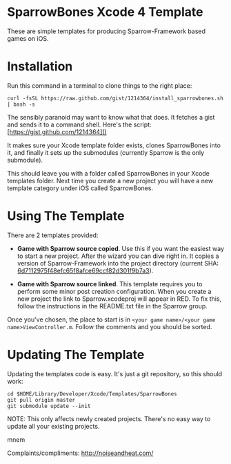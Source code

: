 SparrowBones Xcode 4 Template
=============================

These are simple templates for producing Sparrow-Framework based games
on iOS.

Installation
============

Run this command in a terminal to clone things to the right place:

    curl -fsSL https://raw.github.com/gist/1214364/install_sparrowbones.sh | bash -s

The sensibly paranoid may want to know what that does. It fetches a gist and
sends it to a command shell. Here's the script: [https://gist.github.com/1214364]()

It makes sure your Xcode template folder exists, clones SparrowBones into
it, and finally it sets up the submodules (currently Sparrow is the only
submodule).

This should leave you with a folder called SparrowBones in your Xcode
templates folder. Next time you create a new project you will have a new
template category under iOS called SparrowBones.

Using The Template
==================

There are 2 templates provided:

- **Game with Sparrow source copied**. Use this if you want the easiest way
to start a new project. After the wizard you can dive right in. It copies
a version of Sparrow-Framework into the project directory (current SHA:
[6d7112975f48efc65f8afce69ccf82d301f9b7a3](https://github.com/PrimaryFeather/Sparrow-Framework/tree/6d7112975f48efc65f8afce69ccf82d301f9b7a3)).

- **Game with Sparrow source linked**.  This template requires you to
perform some minor post creation configuration. When you create a new project
the link to Sparrow.xcodeproj will appear in RED. To fix this, follow the
instructions in the README.txt file in the Sparrow group.

Once you've chosen, the place to start is in
`<your game name>/<your game name>ViewController.m`. Follow the comments and
you should be sorted.

Updating The Template
=====================

Updating the templates code is easy. It's just a git repository, so this
should work:

    cd $HOME/Library/Developer/Xcode/Templates/SparrowBones
    git pull origin master
    git submodule update --init

NOTE: This only affects newly created projects. There's no easy way to
update all your existing projects.


mnem

Complaints/compliments: http://noiseandheat.com/
